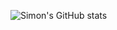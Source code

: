 ![Simon's GitHub stats](https://github-readme-stats.vercel.app/api?username=simon-h3&show_icons=true&theme=dark&hide_rank=true)
